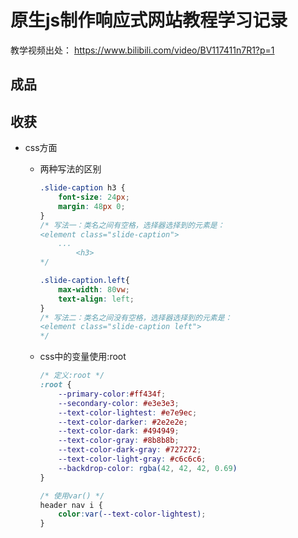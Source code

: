# 原生js制作响应式网站教程学习记录
教学视频出处：  https://www.bilibili.com/video/BV117411n7R1?p=1

## 成品

## 收获

- css方面

  + 两种写法的区别

    ```css
    .slide-caption h3 {
        font-size: 24px;
        margin: 48px 0;
    }
    /* 写法一：类名之间有空格，选择器选择到的元素是：
    <element class="slide-caption">
        ...
            <h3> 
    */
    
    .slide-caption.left{
        max-width: 80vw;
        text-align: left;
    }
    /* 写法二：类名之间没有空格，选择器选择到的元素是：
    <element class="slide-caption left">
    */
    ```

  + css中的变量使用:root

    ```css
    /* 定义:root */
    :root {
        --primary-color:#ff434f;
        --secondary-color: #e3e3e3;
        --text-color-lightest: #e7e9ec;
        --text-color-darker: #2e2e2e;
        --text-color-dark: #494949;
        --text-color-gray: #8b8b8b;
        --text-color-dark-gray: #727272;
        --text-color-light-gray: #c6c6c6;
        --backdrop-color: rgba(42, 42, 42, 0.69)
    }
    
    /* 使用var() */
    header nav i {
        color:var(--text-color-lightest);
    }
    ```

    

